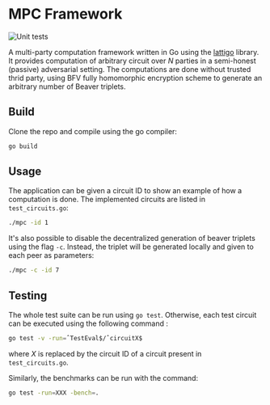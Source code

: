# MPC Framework

![Unit tests](https://github.com/yvgny/MPC-Framework/workflows/Unit%20tests/badge.svg)

A multi-party computation framework written in Go using the [lattigo](https://github.com/ldsec/lattigo) library. It provides computation of arbitrary circuit over *N* parties in a semi-honest (passive) adversarial setting. The computations are done without trusted thrid party, using BFV fully homomorphic encryption scheme to generate an arbitrary number of Beaver triplets.

## Build

Clone the repo and compile using the go compiler:

```bash
go build
```

## Usage

The application can be given a circuit ID to show an example of how a computation is done. The implemented circuits are listed in `test_circuits.go`:

```bash
./mpc -id 1
```

It's also possible to disable the decentralized generation of beaver triplets using the flag `-c`. Instead, the triplet will be generated locally and given to each peer as parameters:

```bash
./mpc -c -id 7
```

## Testing

The whole test suite can be run using `go test`. Otherwise, each test circuit can be executed using the following command :

```bash
go test -v -run=ˆTestEval$/ˆcircuitX$
```

where *X* is replaced by the circuit ID of a circuit present in `test_circuits.go`.

Similarly, the benchmarks can be run with the command:
```bash
go test -run=XXX -bench=.
```
